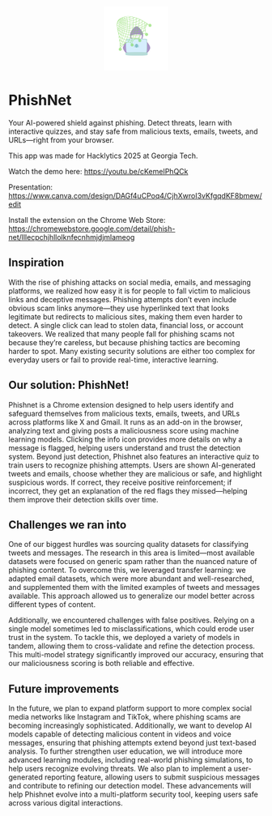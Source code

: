 <p align="center">
    <img src="logo.png" width="25%" alt="PhishNet App">
</p>

# PhishNet
Your AI-powered shield against phishing. Detect threats, learn with interactive quizzes, and stay safe from malicious texts, emails, tweets, and URLs—right from your browser.

This app was made for Hacklytics 2025 at Georgia Tech.

Watch the demo here: https://youtu.be/cKemeIPhQCk

Presentation: https://www.canva.com/design/DAGf4uCPoq4/CjhXwroI3vKfgqdKF8bmew/edit

Install the extension on the Chrome Web Store: https://chromewebstore.google.com/detail/phish-net/lllecpchjhllolknfecnhmjdjmlameog

## Inspiration
With the rise of phishing attacks on social media, emails, and messaging platforms, we realized how easy it is for people to fall victim to malicious links and deceptive messages. Phishing attempts don’t even include obvious scam links anymore—they use hyperlinked text that looks legitimate but redirects to malicious sites, making them even harder to detect. A single click can lead to stolen data, financial loss, or account takeovers.
We realized that many people fall for phishing scams not because they’re careless, but because phishing tactics are becoming harder to spot. Many existing security solutions are either too complex for everyday users or fail to provide real-time, interactive learning. 

## Our solution: **PhishNet**!
Phishnet is a Chrome extension designed to help users identify and safeguard themselves from malicious texts, emails, tweets, and URLs across platforms like X and Gmail. It runs as an add-on in the browser, analyzing text and giving posts a maliciousness score using machine learning models. Clicking the info icon provides more details on why a message is flagged, helping users understand and trust the detection system.
Beyond just detection, Phishnet also features an interactive quiz to train users to recognize phishing attempts. Users are shown AI-generated tweets and emails, choose whether they are malicious or safe, and highlight suspicious words. If correct, they receive positive reinforcement; if incorrect, they get an explanation of the red flags they missed—helping them improve their detection skills over time.

## Challenges we ran into
One of our biggest hurdles was sourcing quality datasets for classifying tweets and messages. The research in this area is limited—most available datasets were focused on generic spam rather than the nuanced nature of phishing content. To overcome this, we leveraged transfer learning: we adapted email datasets, which were more abundant and well-researched, and supplemented them with the limited examples of tweets and messages available. This approach allowed us to generalize our model better across different types of content.

Additionally, we encountered challenges with false positives. Relying on a single model sometimes led to misclassifications, which could erode user trust in the system. To tackle this, we deployed a variety of models in tandem, allowing them to cross-validate and refine the detection process. This multi-model strategy significantly improved our accuracy, ensuring that our maliciousness scoring is both reliable and effective.

## Future improvements
In the future, we plan to expand platform support to more complex social media networks like Instagram and TikTok, where phishing scams are becoming increasingly sophisticated. Additionally, we want to develop AI models capable of detecting malicious content in videos and voice messages, ensuring that phishing attempts extend beyond just text-based analysis. To further strengthen user education, we will introduce more advanced learning modules, including real-world phishing simulations, to help users recognize evolving threats. We also plan to implement a user-generated reporting feature, allowing users to submit suspicious messages and contribute to refining our detection model. These advancements will help Phishnet evolve into a multi-platform security tool, keeping users safe across various digital interactions.
